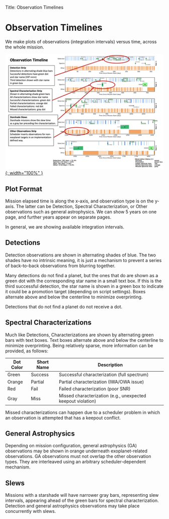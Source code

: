 Title: Observation Timelines

# Observation Timelines

We make plots of observations (integration intervals) versus time, 
across the whole mission.

[![Observation Timeline](Media/annotated-obs-timeline.png){: width="100%" }](Media/annotated-obs-timeline.png)


## Plot Format

Mission elapsed time is along the x-axis, and observation
type is on the y-axis.
The latter can be Detection, Spectral Characterization, or Other observations
such as general astrophysics.
We can show 5 years on one page, and further years appear on separate pages.

In general, we are showing available integration intervals.

## Detections

Detection observations are shown in alternating shades of blue.
The two shades have no intrinsic meaning, it is just a mechanism
to prevent a series of back-to-back observations from blurring 
together.

Many detections do not find a planet, but the ones that do are 
shown as a green dot with the corresponding star name in a 
small text box.
If this is the third successful detection, the star name is shown
in a green box to indicate it could be a promotion target
(depending on script settings).
Boxes alternate above and below the centerline to minimize
overprinting.

Detections that do not find a planet do not receive a dot.

## Spectral Characterizations

Much like Detections, Characterizations are shown by
alternating green bars with text boxes.
Text boxes alternate above and below the centerline to minimize
overprinting.
Being relatively sparse, more information can be provided, as follows:

| Dot Color       | Short Name | Description |
| ----------- | ----------- | ----------- |
| Green    | Success|  Successful  characterization (full spectrum)    |
| Orange  | Partial | Partial characterization (IWA/OWA issue)       |
| Red       | Fail | Failed characterization (poor SNR) |
| Gray | Miss | Missed characterization (e.g., unexpected keepout violation) |

Missed characterizations can happen 
due to a scheduler problem in which an observation
is attempted that has a keepout conflict.

## General Astrophysics

Depending on mission configuration, general astrophysics (GA)
observations may be shown in orange underneath exoplanet-related
observations. 
GA observations must not overlap the other observation types.
They are interleaved using an arbitrary scheduler-dependent mechanism.

## Slews

Missions with a starshade will have narrower gray bars, 
representing slew intervals, appearing
ahead of the green bars for spectral
characterization.
Detection and general astrophysics observations may take
place concurrently with slews.
